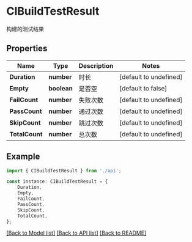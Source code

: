 # CIBuildTestResult

构建的测试结果

## Properties

Name | Type | Description | Notes
------------ | ------------- | ------------- | -------------
**Duration** | **number** | 时长 | [default to undefined]
**Empty** | **boolean** | 是否空 | [default to false]
**FailCount** | **number** | 失败次数 | [default to undefined]
**PassCount** | **number** | 通过次数 | [default to undefined]
**SkipCount** | **number** | 跳过次数 | [default to undefined]
**TotalCount** | **number** | 总次数 | [default to undefined]

## Example

```typescript
import { CIBuildTestResult } from './api';

const instance: CIBuildTestResult = {
    Duration,
    Empty,
    FailCount,
    PassCount,
    SkipCount,
    TotalCount,
};
```

[[Back to Model list]](../README.md#documentation-for-models) [[Back to API list]](../README.md#documentation-for-api-endpoints) [[Back to README]](../README.md)
